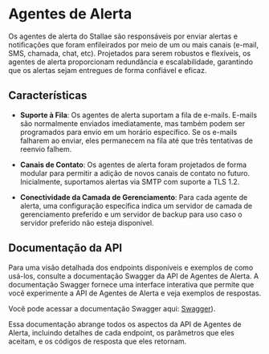 # Agentes de Alerta

Os agentes de alerta do Stallae são responsáveis por enviar alertas e notificações que foram enfileirados por meio de um ou mais canais (e-mail, SMS, chamada, chat, etc). Projetados para serem robustos e flexíveis, os agentes de alerta proporcionam redundância e escalabilidade, garantindo que os alertas sejam entregues de forma confiável e eficaz.

## Características

- **Suporte à Fila**: Os agentes de alerta suportam a fila de e-mails. E-mails são normalmente enviados imediatamente, mas também podem ser programados para envio em um horário específico. Se os e-mails falharem ao enviar, eles permanecem na fila até que três tentativas de reenvio falhem.

- **Canais de Contato**: Os agentes de alerta foram projetados de forma modular para permitir a adição de novos canais de contato no futuro. Inicialmente, suportamos alertas via SMTP com suporte a TLS 1.2.

- **Conectividade da Camada de Gerenciamento**: Para cada agente de alerta, uma configuração específica indica um servidor de camada de gerenciamento preferido e um servidor de backup para uso caso o servidor preferido não esteja disponível.

## Documentação da API

Para uma visão detalhada dos endpoints disponíveis e exemplos de como usá-los, consulte a documentação Swagger da API de Agentes de Alerta. A documentação Swagger fornece uma interface interativa que permite que você experimente a API de Agentes de Alerta e veja exemplos de respostas.

Você pode acessar a documentação Swagger aqui: [Swagger](swagger_files/alerting_agent_swagger.yaml)).

Essa documentação abrange todos os aspectos da API de Agentes de Alerta, incluindo detalhes de cada endpoint, os parâmetros que eles aceitam, e os códigos de resposta que eles retornam.